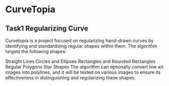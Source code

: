 # CurveTopia
## Task1 Regularizing Curve
Curvetopia is a project focused on regularizing hand-drawn curves by identifying and standardizing regular shapes within them. The algorithm targets the following shapes:

Straight Lines
Circles and Ellipses
Rectangles and Rounded Rectangles
Regular Polygons
Star Shapes
The algorithm can optionally convert line art images into polylines, and it will be tested on various images to ensure its effectiveness in distinguishing and regularizing these shapes.


